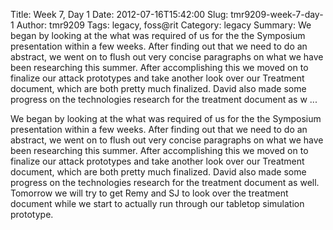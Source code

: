 Title: Week 7, Day 1
Date: 2012-07-16T15:42:00
Slug: tmr9209-week-7-day-1
Author: tmr9209
Tags: legacy, foss@rit
Category: legacy
Summary: We began by looking at the what was required of us for the the Symposium presentation within a few weeks. After finding out that we need to do an abstract, we went on to flush out very concise paragraphs on what we have been researching this summer. After accomplishing this we moved on to finalize our attack prototypes and take another look over our Treatment document, which are both pretty much finalized. David also made some progress on the technologies research for the treatment document as w ... 

We began by looking at the what was required of us for the the Symposium
presentation within a few weeks. After finding out that we need to do an
abstract, we went on to flush out very concise paragraphs on what we have been
researching this summer. After accomplishing this we moved on to finalize our
attack prototypes and take another look over our Treatment document, which are
both pretty much finalized. David also made some progress on the technologies
research for the treatment document as well. Tomorrow we will try to get Remy
and SJ to look over the treatment document while we start to actually run
through our tabletop simulation prototype.

